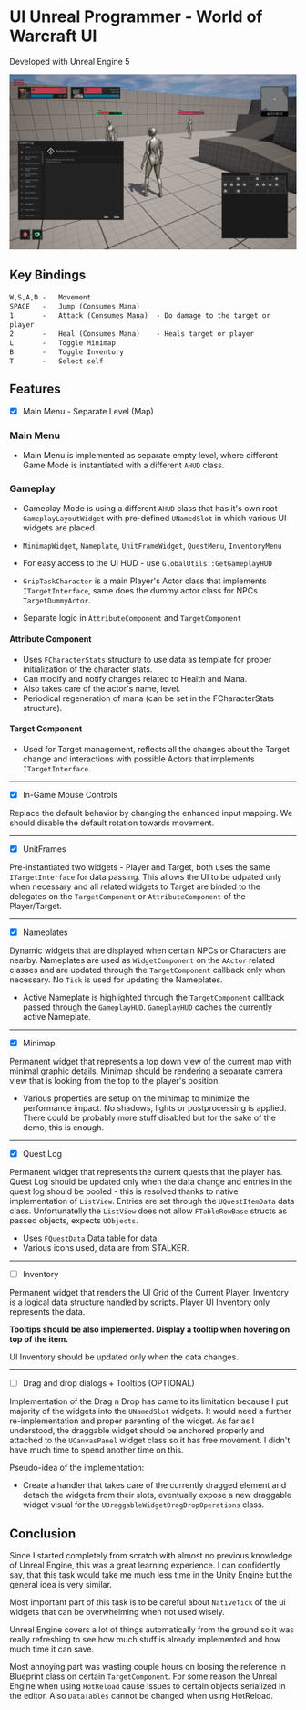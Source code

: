 # UI Unreal Programmer - World of Warcraft UI

Developed with Unreal Engine 5

![image.jpg](image.jpg)

## Key Bindings

```
W,S,A,D -   Movement
SPACE   -   Jump (Consumes Mana)
1       -   Attack (Consumes Mana)  - Do damage to the target or player
2       -   Heal (Consumes Mana)    - Heals target or player
L       -   Toggle Minimap
B       -   Toggle Inventory
T       -   Select self
```

## Features

- [x] Main Menu - Separate Level (Map)

### Main Menu

- Main Menu is implemented as separate empty level, where different Game Mode is instantiated with a different  `AHUD`
  class.

### Gameplay

- Gameplay Mode is using a different `AHUD` class that has it's own root `GameplayLayoutWidget` with pre-defined
  `UNamedSlot` in which various UI widgets are placed.
- `MinimapWidget`, `Nameplate`, `UnitFrameWidget`, `QuestMenu`, `InventoryMenu`

- For easy access to the UI HUD - use `GlobalUtils::GetGameplayHUD`
- `GripTaskCharacter` is a main Player's Actor class that implements `ITargetInterface`, same does the dummy actor class
  for NPCs `TargetDummyActor`.
- Separate logic in `AttributeComponent` and `TargetComponent`

#### Attribute Component

- Uses `FCharacterStats` structure to use data as template for proper initialization of the character stats.
- Can modify and notify changes related to Health and Mana.
- Also takes care of the actor's name, level.
- Periodical regeneration of mana (can be set in the FCharacterStats structure).

#### Target Component

- Used for Target management, reflects all the changes about the Target change and interactions with possible Actors
  that implements `ITargetInterface`.

---

- [x] In-Game Mouse Controls

Replace the default behavior by changing the enhanced input mapping. We should disable the default rotation towards
movement.

---

- [x] UnitFrames

Pre-instantiated two widgets - Player and Target, both uses the same `ITargetInterface` for data passing. This allows
the UI to be udpated only when necessary and all related widgets to Target are binded to the delegates on the
`TargetComponent` or `AttributeComponent` of the Player/Target.

---

- [x] Nameplates

Dynamic widgets that are displayed when certain NPCs or Characters are nearby. Nameplates are used as `WidgetComponent`
on the `AActor` related classes and are updated through the `TargetComponent` callback only when necessary. No `Tick` is
used for updating the Nameplates.

- Active Nameplate is highlighted through the `TargetComponent` callback passed through the `GameplayHUD`. `GameplayHUD`
  caches the currently active Nameplate.

---

- [x] Minimap

Permanent widget that represents a top down view of the current map with minimal graphic details. Minimap should be
rendering a separate camera view that is looking from the top to the player's position.

- Various properties are setup on the minimap to minimize the performance impact. No shadows, lights or postprocessing
  is applied. There could be probably more stuff disabled but for the sake of the demo, this is enough.

---

- [x] Quest Log

Permanent widget that represents the current quests that the player has. Quest Log should be updated only when the data
change and entries in the quest log should be pooled - this is resolved thanks to native implementation of `ListView`.
Entries are set through the `UQuestItemData` data class. Unfortunatelly the `ListView` does not allow `FTableRowBase`
structs as passed objects, expects `UObjects`.

- Uses `FQuestData` Data table for data.
- Various icons used, data are from STALKER.

---

- [ ] Inventory

Permanent widget that renders the UI Grid of the Current Player. Inventory is a logical data structure handled by
scripts. Player UI Inventory only represents the data.

**Tooltips should be also implemented. Display a tooltip when hovering on top of the item.**

UI Inventory should be updated only when the data changes.

---

- [ ] Drag and drop dialogs + Tooltips (OPTIONAL)

Implementation of the Drag n Drop has came to its limitation because I put majority of the widgets into the `UNamedSlot`
widgets. It would need a further re-implementation and proper parenting of the widget. As far as I understood, the
draggable widget should be anchored properly and attached to the `UCanvasPanel` widget class so it has free movement. I
didn't have much time to spend another time on this.

Pseudo-idea of the implementation:

- Create a handler that takes care of the currently dragged element and detach the widgets from their slots, eventually
  expose a new draggable widget visual for the `UDraggableWidgetDragDropOperations` class.

## Conclusion

Since I started completely from scratch with almost no previous knowledge of Unreal Engine, this was a great learning
experience. I can confidently say, that this task would take me much less time in the Unity Engine but the general idea
is very similar.

Most important part of this task is to be careful about `NativeTick` of the ui widgets that can be overwhelming when not
used wisely.

Unreal Engine covers a lot of things automatically from the ground so it was really refreshing to see how much stuff is
already implemented and how much time it can save.

Most annoying part was wasting couple hours on loosing the reference in Blueprint class on certain `TargetComponent`.
For some reason the Unreal Engine when using `HotReload` cause issues to certain objects serialized in the editor. Also
`DataTables` cannot be changed when using HotReload. 